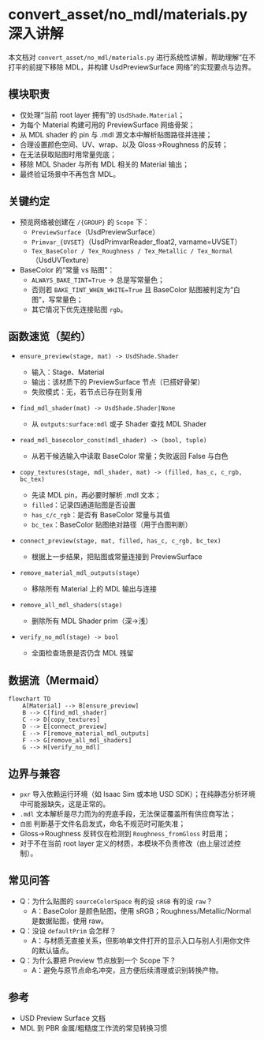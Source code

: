 # convert_asset/no_mdl/materials.py 深入讲解

本文档对 `convert_asset/no_mdl/materials.py` 进行系统性讲解，帮助理解“在不打平的前提下移除 MDL，并构建 UsdPreviewSurface 网络”的实现要点与边界。

## 模块职责
- 仅处理“当前 root layer 拥有”的 `UsdShade.Material`；
- 为每个 Material 构建可用的 PreviewSurface 网络骨架；
- 从 MDL shader 的 pin 与 .mdl 源文本中解析贴图路径并连接；
- 合理设置颜色空间、UV、wrap、以及 Gloss→Roughness 的反转；
- 在无法获取贴图时用常量兜底；
- 移除 MDL Shader 与所有 MDL 相关的 Material 输出；
- 最终验证场景中不再包含 MDL。

## 关键约定
- 预览网络被创建在 `/{GROUP}` 的 `Scope` 下：
  - `PreviewSurface`（UsdPreviewSurface）
  - `Primvar_{UVSET}`（UsdPrimvarReader_float2, varname=UVSET）
  - `Tex_BaseColor / Tex_Roughness / Tex_Metallic / Tex_Normal`（UsdUVTexture）
- BaseColor 的“常量 vs 贴图”：
  - `ALWAYS_BAKE_TINT=True` → 总是写常量色；
  - 否则若 `BAKE_TINT_WHEN_WHITE=True` 且 BaseColor 贴图被判定为“白图”，写常量色；
  - 其它情况下优先连接贴图 `rgb`。

## 函数速览（契约）
- `ensure_preview(stage, mat) -> UsdShade.Shader`
  - 输入：Stage、Material
  - 输出：该材质下的 PreviewSurface 节点（已搭好骨架）
  - 失败模式：无，若节点已存在则复用

- `find_mdl_shader(mat) -> UsdShade.Shader|None`
  - 从 `outputs:surface:mdl` 或子 Shader 查找 MDL Shader

- `read_mdl_basecolor_const(mdl_shader) -> (bool, tuple)`
  - 从若干候选输入中读取 BaseColor 常量；失败返回 False 与白色

- `copy_textures(stage, mdl_shader, mat) -> (filled, has_c, c_rgb, bc_tex)`
  - 先读 MDL pin，再必要时解析 .mdl 文本；
  - `filled`：记录四通道贴图是否设置
  - `has_c/c_rgb`：是否有 BaseColor 常量与其值
  - `bc_tex`：BaseColor 贴图绝对路径（用于白图判断）

- `connect_preview(stage, mat, filled, has_c, c_rgb, bc_tex)`
  - 根据上一步结果，把贴图或常量连接到 PreviewSurface

- `remove_material_mdl_outputs(stage)`
  - 移除所有 Material 上的 MDL 输出与连接

- `remove_all_mdl_shaders(stage)`
  - 删除所有 MDL Shader prim（深→浅）

- `verify_no_mdl(stage) -> bool`
  - 全面检查场景是否仍含 MDL 残留

## 数据流（Mermaid）
```mermaid
flowchart TD
    A[Material] --> B[ensure_preview]
    B --> C[find_mdl_shader]
    C --> D[copy_textures]
    D --> E[connect_preview]
    E --> F[remove_material_mdl_outputs]
    F --> G[remove_all_mdl_shaders]
    G --> H[verify_no_mdl]
```

## 边界与兼容
- `pxr` 导入依赖运行环境（如 Isaac Sim 或本地 USD SDK）；在纯静态分析环境中可能报缺失，这是正常的。
- `.mdl` 文本解析是尽力而为的兜底手段，无法保证覆盖所有供应商写法；
- `白图` 判断基于文件名启发式，命名不规范时可能失准；
- Gloss→Roughness 反转仅在检测到 `Roughness_fromGloss` 时启用；
- 对于不在当前 root layer 定义的材质，本模块不负责修改（由上层过滤控制）。

## 常见问答
- Q：为什么贴图的 `sourceColorSpace` 有的设 `sRGB` 有的设 `raw`？
  - A：BaseColor 是颜色贴图，使用 sRGB；Roughness/Metallic/Normal 是数据贴图，使用 raw。
- Q：没设 `defaultPrim` 会怎样？
  - A：与材质无直接关系，但影响单文件打开的显示入口与别人引用你文件的默认锚点。
- Q：为什么要把 Preview 节点放到一个 Scope 下？
  - A：避免与原节点命名冲突，且方便后续清理或识别转换产物。

## 参考
- USD Preview Surface 文档
- MDL 到 PBR 金属/粗糙度工作流的常见转换习惯
